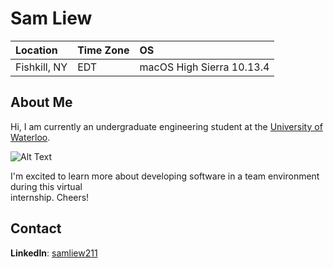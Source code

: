 # Sam Liew

| Location | Time Zone | OS |
| :--- | --- | :--- |
| Fishkill, NY | EDT | macOS High Sierra 10.13.4 |

## About Me

Hi, I am currently an undergraduate engineering student at the [University of Waterloo](https://www.uwaterloo.ca).

![Alt Text](https://www.570news.com/wp-content/blogs.dir/sites/3/2016/11/23/UW-e1500720057243.png)

I'm excited to learn more about developing software in a team environment during this virtual  
internship.  Cheers!

## Contact

**LinkedIn**: [samliew211](https://www.linkedin.com/in/samliew211)
